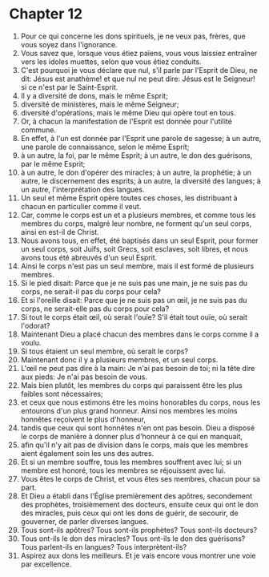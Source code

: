 # Chapter 12

1. Pour ce qui concerne les dons spirituels, je ne veux pas, frères, que vous soyez dans l'ignorance.
2. Vous savez que, lorsque vous étiez païens, vous vous laissiez entraîner vers les idoles muettes, selon que vous étiez conduits.
3. C'est pourquoi je vous déclare que nul, s'il parle par l'Esprit de Dieu, ne dit: Jésus est anathème! et que nul ne peut dire: Jésus est le Seigneur! si ce n'est par le Saint-Esprit.
4. Il y a diversité de dons, mais le même Esprit;
5. diversité de ministères, mais le même Seigneur;
6. diversité d'opérations, mais le même Dieu qui opère tout en tous.
7. Or, à chacun la manifestation de l'Esprit est donnée pour l'utilité commune.
8. En effet, à l'un est donnée par l'Esprit une parole de sagesse; à un autre, une parole de connaissance, selon le même Esprit;
9. à un autre, la foi, par le même Esprit; à un autre, le don des guérisons, par le même Esprit;
10. à un autre, le don d'opérer des miracles; à un autre, la prophétie; à un autre, le discernement des esprits; à un autre, la diversité des langues; à un autre, l'interprétation des langues.
11. Un seul et même Esprit opère toutes ces choses, les distribuant à chacun en particulier comme il veut.
12. Car, comme le corps est un et a plusieurs membres, et comme tous les membres du corps, malgré leur nombre, ne forment qu'un seul corps, ainsi en est-il de Christ.
13. Nous avons tous, en effet, été baptisés dans un seul Esprit, pour former un seul corps, soit Juifs, soit Grecs, soit esclaves, soit libres, et nous avons tous été abreuvés d'un seul Esprit.
14. Ainsi le corps n'est pas un seul membre, mais il est formé de plusieurs membres.
15. Si le pied disait: Parce que je ne suis pas une main, je ne suis pas du corps, ne serait-il pas du corps pour cela?
16. Et si l'oreille disait: Parce que je ne suis pas un œil, je ne suis pas du corps, ne serait-elle pas du corps pour cela?
17. Si tout le corps était œil, où serait l'ouïe? S'il était tout ouïe, où serait l'odorat?
18. Maintenant Dieu a placé chacun des membres dans le corps comme il a voulu.
19. Si tous étaient un seul membre, où serait le corps?
20. Maintenant donc il y a plusieurs membres, et un seul corps.
21. L'œil ne peut pas dire à la main: Je n'ai pas besoin de toi; ni la tête dire aux pieds: Je n'ai pas besoin de vous.
22. Mais bien plutôt, les membres du corps qui paraissent être les plus faibles sont nécessaires;
23. et ceux que nous estimons être les moins honorables du corps, nous les entourons d'un plus grand honneur. Ainsi nos membres les moins honnêtes reçoivent le plus d'honneur,
24. tandis que ceux qui sont honnêtes n'en ont pas besoin. Dieu a disposé le corps de manière à donner plus d'honneur à ce qui en manquait,
25. afin qu'il n'y ait pas de division dans le corps, mais que les membres aient également soin les uns des autres.
26. Et si un membre souffre, tous les membres souffrent avec lui; si un membre est honoré, tous les membres se réjouissent avec lui.
27. Vous êtes le corps de Christ, et vous êtes ses membres, chacun pour sa part.
28. Et Dieu a établi dans l'Église premièrement des apôtres, secondement des prophètes, troisièmement des docteurs, ensuite ceux qui ont le don des miracles, puis ceux qui ont les dons de guérir, de secourir, de gouverner, de parler diverses langues.
29. Tous sont-ils apôtres? Tous sont-ils prophètes? Tous sont-ils docteurs?
30. Tous ont-ils le don des miracles? Tous ont-ils le don des guérisons? Tous parlent-ils en langues? Tous interprètent-ils?
31. Aspirez aux dons les meilleurs. Et je vais encore vous montrer une voie par excellence.

